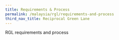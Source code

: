 ```yaml
---
title: Requirements & Process
permalink: /malaysia/rgl/requirements-and-process
third_nav_title: Reciprocal Green Lane
---
```


RGL requirements and process
